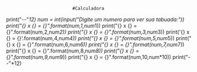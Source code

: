                              #Calculadora
print("--"*12)
num = int(input("Digite um numero para ver sua tabuada:"))
print("{} x {} = {}".format(num,1,num*1))
print("{} x {} = {}".format(num,2,num*2))
print("{} x {} = {}".format(num,3,num*3))
print('{} x {} = {}'.format(num,4,num*4))
print("{} x {} = {}".format(num,5,num*5))
print("{} x {} = {}".format(num,6,num*6))
print("{} x {} = {}".format(num,7,num*7))
print("{} x {} = {}".format(num,8,num*8))
print("{} x {} = {}".format(num,9,num*9))
print("{} x {} = {}".format(num,10,num*10))
print("--"*12)
